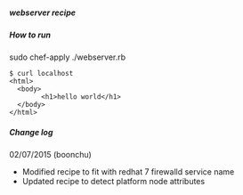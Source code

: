 ##### webserver recipe 

##### How to run

sudo chef-apply ./webserver.rb
```
$ curl localhost
<html>
  <body>
        <h1>hello world</h1>
  </body>
</html>
```
##### Change log
02/07/2015 (boonchu)

  * Modified recipe to fit with redhat 7 firewalld service name 
  * Updated recipe to detect platform node attributes

